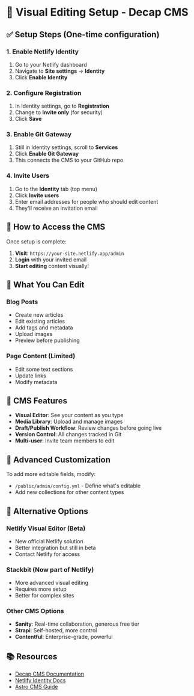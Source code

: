 # 📝 Visual Editing Setup - Decap CMS

## ✅ Setup Steps (One-time configuration)

### 1. Enable Netlify Identity
1. Go to your Netlify dashboard
2. Navigate to **Site settings** → **Identity**
3. Click **Enable Identity**

### 2. Configure Registration
1. In Identity settings, go to **Registration**
2. Change to **Invite only** (for security)
3. Click **Save**

### 3. Enable Git Gateway
1. Still in Identity settings, scroll to **Services**
2. Click **Enable Git Gateway**
3. This connects the CMS to your GitHub repo

### 4. Invite Users
1. Go to the **Identity** tab (top menu)
2. Click **Invite users**
3. Enter email addresses for people who should edit content
4. They'll receive an invitation email

## 🎯 How to Access the CMS

Once setup is complete:

1. **Visit**: `https://your-site.netlify.app/admin`
2. **Login** with your invited email
3. **Start editing** content visually!

## 📝 What You Can Edit

### Blog Posts
- Create new articles
- Edit existing articles
- Add tags and metadata
- Upload images
- Preview before publishing

### Page Content (Limited)
- Edit some text sections
- Update links
- Modify metadata

## 🎨 CMS Features

- **Visual Editor**: See your content as you type
- **Media Library**: Upload and manage images
- **Draft/Publish Workflow**: Review changes before going live
- **Version Control**: All changes tracked in Git
- **Multi-user**: Invite team members to edit

## 🔧 Advanced Customization

To add more editable fields, modify:
- `/public/admin/config.yml` - Define what's editable
- Add new collections for other content types

## 🚀 Alternative Options

### Netlify Visual Editor (Beta)
- New official Netlify solution
- Better integration but still in beta
- Contact Netlify for access

### Stackbit (Now part of Netlify)
- More advanced visual editing
- Requires more setup
- Better for complex sites

### Other CMS Options
- **Sanity**: Real-time collaboration, generous free tier
- **Strapi**: Self-hosted, more control
- **Contentful**: Enterprise-grade, powerful

## 📚 Resources

- [Decap CMS Documentation](https://decapcms.org/docs/)
- [Netlify Identity Docs](https://docs.netlify.com/visitor-access/identity/)
- [Astro CMS Guide](https://docs.astro.build/en/guides/cms/)